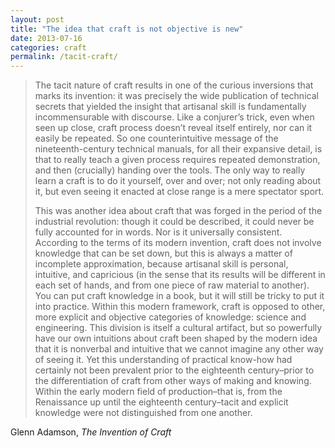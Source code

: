 ```yaml
---
layout: post
title: "The idea that craft is not objective is new"
date: 2013-07-16
categories: craft
permalink: /tacit-craft/
---
```


> The tacit nature of craft results in one of the curious inversions that marks its invention: it was precisely the wide publication of technical secrets that yielded the insight that artisanal skill is fundamentally incommensurable with discourse. Like a conjurer’s trick, even when seen up close, craft process doesn’t reveal itself entirely, nor can it easily be repeated. So one counterintuitive message of the nineteenth-century technical manuals, for all their expansive detail, is that to really teach a given process requires repeated demonstration, and then (crucially) handing over the tools. The only way to really learn a craft is to do it yourself, over and over; not only reading about it, but even seeing it enacted at close range is a mere spectator sport.
>
> This was another idea about craft that was forged in the period of the industrial revolution: though it could be described, it could never be fully accounted for in words. Nor is it universally consistent. According to the terms of its modern invention, craft does not involve knowledge that can be set down, but this is always a matter of incomplete approximation, because artisanal skill is personal, intuitive, and capricious (in the sense that its results will be different in each set of hands, and from one piece of raw material to another). You can put craft knowledge in a book, but it will still be tricky to put it into practice. Within this modern framework, craft is opposed to other, more explicit and objective categories of knowledge: science and engineering. This division is itself a cultural artifact, but so powerfully have our own intuitions about craft been shaped by the modern idea that it is nonverbal and intuitive that we cannot imagine any other way of seeing it. Yet this understanding of practical know-how had certainly not been prevalent prior to the eighteenth century–prior to the differentiation of craft from other ways of making and knowing. Within the early modern field of production–that is, from the Renaissance up until the eighteenth century–tacit and explicit knowledge were not distinguished from one another.

Glenn Adamson, *The Invention of Craft*